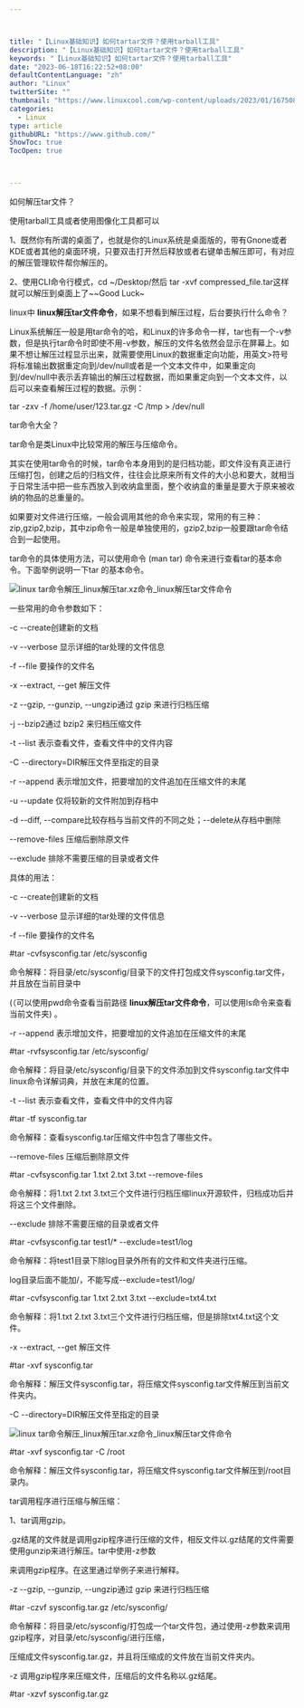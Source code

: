```yaml
---



title: "【Linux基础知识】如何tartar文件？使用tarball工具"
description: "【Linux基础知识】如何tartar文件？使用tarball工具"
keywords: "【Linux基础知识】如何tartar文件？使用tarball工具"
date: "2023-06-18T16:22:52+08:00"
defaultContentLanguage: "zh"
author: "Linux"
twitterSite: ""
thumbnail: "https://www.linuxcool.com/wp-content/uploads/2023/01/1675087642574_0.png"
categories:
  - Linux
type: article
githubURL: "https://www.github.com/"
ShowToc: true
TocOpen: true



---
```


如何解压tar文件？

使用tarball工具或者使用图像化工具都可以

1、既然你有所谓的桌面了，也就是你的Linux系统是桌面版的，带有Gnone或者KDE或者其他的桌面环境，只要双击打开然后释放或者右键单击解压即可，有对应的解压管理软件帮你解压的。

2、使用CLI命令行模式，cd ~/Desktop/然后 tar -xvf compressed_file.tar这样就可以解压到桌面上了~~Good Luck~

linux中 **linux解压tar文件命令**，如果不想看到解压过程，后台要执行什么命令？

Linux系统解压一般是用tar命令的哈，和Linux的许多命令一样，tar也有一个-v参数，但是执行tar命令时即使不用-v参数，解压的文件名依然会显示在屏幕上。如果不想让解压过程显示出来，就需要使用Linux的数据重定向功能，用英文>符号将标准输出数据重定向到/dev/null或者是一个文本文件中，如果重定向到/dev/null中表示丢弃输出的解压过程数据，而如果重定向到一个文本文件，以后可以来查看解压过程的数据。示例：

tar -zxv -f /home/user/123.tar.gz -C /tmp > /dev/null

tar命令大全？

tar命令是类Linux中比较常用的解压与压缩命令。

其实在使用tar命令的时候，tar命令本身用到的是归档功能，即文件没有真正进行压缩打包，创建之后的归档文件，往往会比原来所有文件的大小总和要大，就相当于日常生活中把一些东西放入到收纳盒里面，整个收纳盒的重量是要大于原来被收纳的物品的总重量的。

如果要对文件进行压缩，一般会调用其他的命令来实现，常用的有三种：zip,gzip2,bzip，其中zip命令一般是单独使用的，gzip2,bzip一般要跟tar命令结合到一起使用。

tar命令的具体使用方法，可以使用命令 (man tar) 命令来进行查看tar的基本命令。下面举例说明一下tar 的基本命令。

![linux tar命令解压_linux解压tar.xz命令_linux解压tar文件命令](https://www.linuxcool.com/wp-content/uploads/2023/01/1675087642574_0.png)

一些常用的命令参数如下：

-c --create创建新的文档

-v --verbose 显示详细的tar处理的文件信息

-f --file 要操作的文件名

-x --extract, --get 解压文件

-z --gzip, --gunzip, --ungzip通过 gzip 来进行归档压缩

-j --bzip2通过 bzip2 来归档压缩文件

-t --list 表示查看文件，查看文件中的文件内容

-C --directory=DIR解压文件至指定的目录

-r --append 表示增加文件，把要增加的文件追加在压缩文件的末尾

-u --update 仅将较新的文件附加到存档中

-d --diff, --compare比较存档与当前文件的不同之处；--delete从存档中删除

--remove-files 压缩后删除原文件

--exclude 排除不需要压缩的目录或者文件

具体的用法：

-c --create创建新的文档

-v --verbose 显示详细的tar处理的文件信息

-f --file 要操作的文件名

#tar -cvfsysconfig.tar /etc/sysconfig

命令解释：将目录/etc/sysconfig/目录下的文件打包成文件sysconfig.tar文件，并且放在当前目录中

(（可以使用pwd命令查看当前路径 **linux解压tar文件命令**，可以使用ls命令来查看当前文件夹) 。

-r --append 表示增加文件，把要增加的文件追加在压缩文件的末尾

#tar -rvfsysconfig.tar /etc/sysconfig/

命令解释：将目录/etc/sysconfig/目录下的文件添加到文件sysconfig.tar文件中linux命令详解词典，并放在末尾的位置。

-t --list 表示查看文件，查看文件中的文件内容

#tar -tf sysconfig.tar

命令解释：查看sysconfig.tar压缩文件中包含了哪些文件。

--remove-files 压缩后删除原文件

#tar -cvfsysconfig.tar 1.txt 2.txt 3.txt --remove-files

命令解释：将1.txt 2.txt 3.txt三个文件进行归档压缩linux开源软件，归档成功后并将这三个文件删除。

--exclude 排除不需要压缩的目录或者文件

#tar -cvfsysconfig.tar test1/* --exclude=test1/log

命令解释：将test1目录下除log目录外所有的文件和文件夹进行压缩。

log目录后面不能加/，不能写成--exclude=test1/log/

#tar -cvfsysconfig.tar 1.txt 2.txt 3.txt --exclude=txt4.txt

命令解释：将1.txt 2.txt 3.txt三个文件进行归档压缩，但是排除txt4.txt这个文件。

-x --extract, --get 解压文件

#tar -xvf sysconfig.tar

命令解释：解压文件sysconfig.tar，将压缩文件sysconfig.tar文件解压到当前文件夹内。

-C --directory=DIR解压文件至指定的目录

![linux tar命令解压_linux解压tar.xz命令_linux解压tar文件命令](https://www.linuxcool.com/wp-content/uploads/2023/01/1675087642574_2.png)

#tar -xvf sysconfig.tar -C /root

命令解释：解压文件sysconfig.tar，将压缩文件sysconfig.tar文件解压到/root目录内。

tar调用程序进行压缩与解压缩：

1、tar调用gzip。

.gz结尾的文件就是调用gzip程序进行压缩的文件，相反文件以.gz结尾的文件需要使用gunzip来进行解压。tar中使用-z参数

来调用gzip程序。在这里通过举例子来进行解释。

-z --gzip, --gunzip, --ungzip通过 gzip 来进行归档压缩

#tar -czvf sysconfig.tar.gz /etc/sysconfig/

命令解释：将目录/etc/sysconfig/打包成一个tar文件包，通过使用-z参数来调用gzip程序，对目录/etc/sysconfig/进行压缩，

压缩成文件sysconfig.tar.gz，并且将压缩成的文件放在当前文件夹内。

-z 调用gzip程序来压缩文件，压缩后的文件名称以.gz结尾。

#tar -xzvf sysconfig.tar.gz